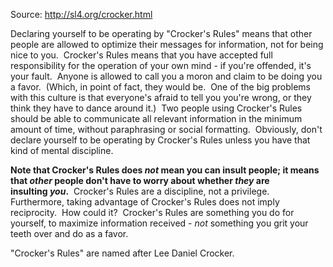 Source: <http://sl4.org/crocker.html>

Declaring yourself to be operating by "Crocker's Rules" means that other people are allowed to optimize their messages for information, not for being nice to you.  Crocker's Rules means that you have accepted full responsibility for the operation of your own mind - if you're offended, it's your fault.  Anyone is allowed to call you a moron and claim to be doing you a favor.  (Which, in point of fact, they would be.  One of the big problems with this culture is that everyone's afraid to tell you you're wrong, or they think they have to dance around it.)  Two people using Crocker's Rules should be able to communicate all relevant information in the minimum amount of time, without paraphrasing or social formatting.  Obviously, don't declare yourself to be operating by Crocker's Rules unless you have that kind of mental discipline.

**Note that Crocker's Rules does _not_ mean you can insult people; it means that _other_ people don't have to worry about whether _they_ are insulting _you_.**  Crocker's Rules are a discipline, not a privilege.  Furthermore, taking advantage of Crocker's Rules does not imply reciprocity.  How could it?  Crocker's Rules are something you do for yourself, to maximize information received - _not_ something you grit your teeth over and do as a favor.

"Crocker's Rules" are named after Lee Daniel Crocker.